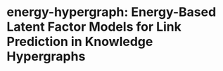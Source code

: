 # energy-hypergraph: Energy-Based Latent Factor Models for Link Prediction in Knowledge Hypergraphs
